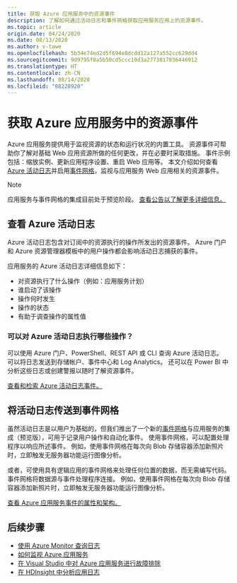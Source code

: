 ```yaml
---
title: 获取 Azure 应用服务中的资源事件
description: 了解如何通过活动日志和事件网格获取应用服务应用上的资源事件。
ms.topic: article
origin.date: 04/24/2020
ms.date: 08/13/2020
ms.author: v-tawe
ms.openlocfilehash: 5b34e74ed2d5f694e8dcdd12a127a552cc629dd4
ms.sourcegitcommit: 9d9795f8a5b50cd5ccc19d3a2773817836446912
ms.translationtype: HT
ms.contentlocale: zh-CN
ms.lasthandoff: 08/14/2020
ms.locfileid: "88228920"
---
```

# <a name="get-resource-events-in-azure-app-service"></a>获取 Azure 应用服务中的资源事件

Azure 应用服务提供用于监视资源的状态和运行状况的内置工具。 资源事件可帮助你了解对基础 Web 应用资源所做的任何更改，并在必要时采取措施。 事件示例包括：缩放实例、更新应用程序设置、重启 Web 应用等。 本文介绍如何查看 [Azure 活动日志](https://docs.azure.cn/azure-monitor/platform/activity-log-view)并启用[事件网格](https://docs.azure.cn/event-grid/)，监视与应用服务 Web 应用相关的资源事件。

> [!NOTE]
> 应用服务与事件网格的集成目前处于预览阶段。 [查看公告以了解更多详细信息。](https://aka.ms/app-service-event-grid-announcement)
>

## <a name="view-azure-activity-logs"></a>查看 Azure 活动日志
Azure 活动日志包含对订阅中的资源执行的操作所发出的资源事件。 Azure 门户和 Azure 资源管理器模板中的用户操作都会影响活动日志捕获的事件。 

应用服务的 Azure 活动日志详细信息如下：
- 对资源执行了什么操作（例如：应用服务计划）
- 谁启动了该操作
- 操作何时发生
- 操作的状态
- 有助于调查操作的属性值

### <a name="what-can-you-do-with-azure-activity-logs"></a>可以对 Azure 活动日志执行哪些操作？

可以使用 Azure 门户、PowerShell、REST API 或 CLI 查询 Azure 活动日志。 可以将日志发送到存储帐户、事件中心和 Log Analytics。 还可以在 Power BI 中分析这些日志或创建警报以随时了解资源事件。

[查看和检索 Azure 活动日志事件。](https://docs.azure.cn/azure-monitor/platform/activity-log-view)

## <a name="ship-activity-logs-to-event-grid"></a>将活动日志传送到事件网格

虽然活动日志是以用户为基础的，但我们推出了一个新的[事件网格](https://docs.azure.cn/event-grid/)与应用服务的集成（预览版），可用于记录用户操作和自动化事件。 使用事件网格，可以配置处理程序以响应所述事件。 例如，使用事件网格在每次向 Blob 存储容器添加新照片时，立即触发无服务器功能运行图像分析。

或者，可使用具有逻辑应用的事件网格来处理任何位置的数据，而无需编写代码。 事件网格将数据源与事件处理程序连接。 例如，使用事件网格在每次向 Blob 存储容器添加新照片时，立即触发无服务器功能运行图像分析。

[查看 Azure 应用服务事件的属性和架构。](https://docs.azure.cn/event-grid/event-schema-app-service)

## <a name="next-steps"></a><a name="nextsteps"></a> 后续步骤
* [使用 Azure Monitor 查询日志](../azure-monitor/log-query/log-query-overview.md)
* [如何监视 Azure 应用服务](web-sites-monitor.md)
* [在 Visual Studio 中对 Azure 应用服务进行故障排除](troubleshoot-dotnet-visual-studio.md)
* [在 HDInsight 中分析应用日志](https://gallery.technet.microsoft.com/scriptcenter/Analyses-Windows-Azure-web-0b27d413)
